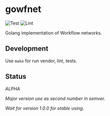 # gowfnet 

![Test](https://github.com/andrskom/gowfnet/workflows/Test/badge.svg)
![Lint](https://github.com/andrskom/gowfnet/workflows/Lint/badge.svg)

Golang implementation of Workflow networks.

## Development

Use `make` for run vendor, lint, tests.

## Status

*ALPHA*

_Major version use as second number in semver._

_Wait for version 1.0.0 for stable using._
